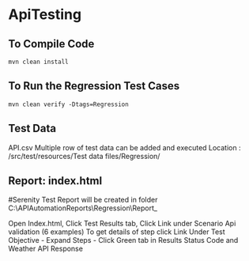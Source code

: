 # ApiTesting

## To Compile Code
`mvn clean install`

## To Run the Regression Test Cases
`mvn clean verify -Dtags=Regression`


## Test Data
API.csv 
Multiple row of test data can be added and executed
Location : /src/test/resources/Test data files/Regression/

## Report: index.html
#Serenity Test Report will be created in folder C:\APIAutomationReports\Regression\Report_<currentDateTime>
  
Open Index.html, Click Test Results tab, Click Link under Scenario Api validation (6 examples)
To get details of step click Link Under Test Objective - Expand Steps - Click Green tab in Results Status Code and Weather API Response
